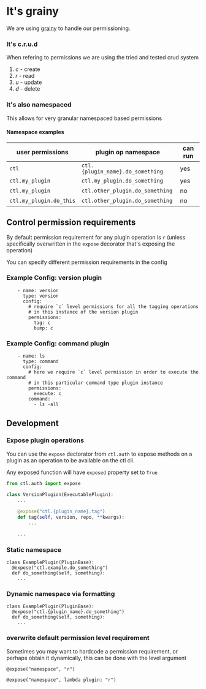 # It's grainy

We are using [grainy](https://github.com/20c/grainy) to handle our permissioning.

### It's c.r.u.d

When refering to permissions we are using the tried and tested crud system

1. *c* - create
1. *r* - read
1. *u* - update
1. *d* - delete

### It's also namespaced

This allows for very granular namespaced based permissions

#### Namespace examples

| user permissions | plugin op namespace | can run |
|---|---|---|
| `ctl` | `ctl.{plugin_name}.do_something` | yes |
| `ctl.my_plugin` | `ctl.my_plugin.do_something` | yes |
| `ctl.my_plugin` | `ctl.other_plugin.do_something` | no |
| `ctl.my_plugin.do_this` | `ctl.other_plugin.do_something` | no |

## Control permission requirements 

By default permission requirement for any plugin operation is `r` (unless 
specifically overwritten in the `expose` decorator that's exposing the operation)

You can specify different permission requirements in the config

### Example Config: version plugin

```
    - name: version
      type: version
      config:
        # require `c` level permissions for all the tagging operations
        # in this instance of the version plugin
        permissions:
          tag: c
          bump: c
```

### Example Config: command plugin

```
    - name: ls
      type: command
      config:
        # here we require `c` level permission in order to execute the command
        # in this particular command type plugin instance
        permissions:
          execute: c
        command:
          - ls -all
```

## Development

### Expose plugin operations 

You can use the `expose` dectorator from `ctl.auth` to expose methods on a plugin as an operation to be available on the ctl cli.

Any exposed function will have `exposed` property set to `True`

```py
from ctl.auth import expose

class VersionPlugion(ExecutablePlugin):
    ...
   
    @expose("ctl.{plugin_name}.tag")
    def tag(self, version, repo, **kwargs):
        ...

    ...
```

### Static namespace

```
class ExamplePlugin(PluginBase):
  @expose("ctl.example.do_something")
  def do_something(self, something):
    ...
```

### Dynamic namespace via formatting

```
class ExamplePlugin(PluginBase):
  @expose("ctl.{plugin_name}.do_something")
  def do_something(self, something):
    ...
```

### overwrite default permission level requirement

Sometimes you may want to hardcode a permission requirement, or perhaps obtain
it dynamically, this can be done with the level argument

```
@expose("namespace", "r")
```

```
@expose("namespace", lambda plugin: "r")
```
